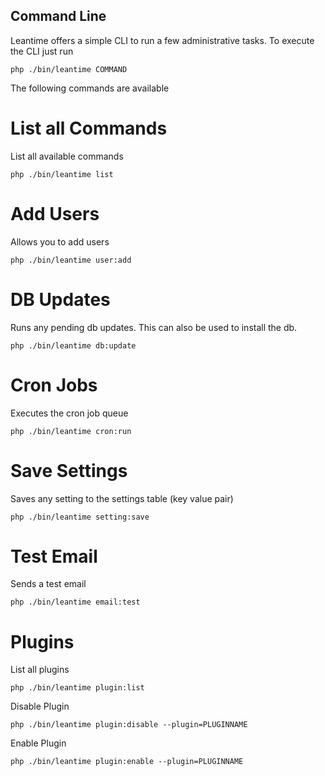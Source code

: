 ## Command Line
Leantime offers a simple CLI to run a few administrative tasks. 
To execute the CLI just run 
```
php ./bin/leantime COMMAND
```

The following commands are available

# List all Commands
List all available commands
```
php ./bin/leantime list
```


# Add Users
Allows you to add users
```
php ./bin/leantime user:add 
```

# DB Updates
Runs any pending db updates. This can also be used to install the db.
```
php ./bin/leantime db:update
```


# Cron Jobs
Executes the cron job queue

```
php ./bin/leantime cron:run
```

# Save Settings
Saves any setting to the settings table (key value pair)

```
php ./bin/leantime setting:save
```

# Test Email
Sends a test email
```
php ./bin/leantime email:test
```

# Plugins
List all plugins
```
php ./bin/leantime plugin:list
```

Disable Plugin
```
php ./bin/leantime plugin:disable --plugin=PLUGINNAME
```
Enable Plugin
```
php ./bin/leantime plugin:enable --plugin=PLUGINNAME
```
